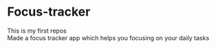 # Focus-tracker
This is my first repos
<br>
Made a focus tracker app which helps you focusing on your daily tasks
